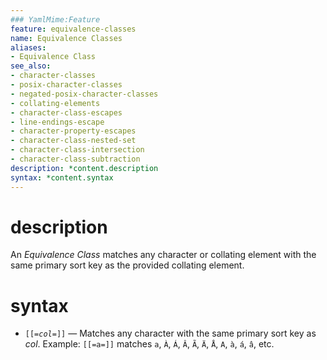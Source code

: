 ```yaml
---
### YamlMime:Feature
feature: equivalence-classes
name: Equivalence Classes
aliases:
- Equivalence Class
see_also:
- character-classes
- posix-character-classes
- negated-posix-character-classes
- collating-elements
- character-class-escapes
- line-endings-escape
- character-property-escapes
- character-class-nested-set
- character-class-intersection
- character-class-subtraction
description: *content.description
syntax: *content.syntax
---
```

# description
An <dfn>Equivalence Class</dfn> matches any character or collating element with the same primary sort key as the provided collating element.

# syntax
- <code>\[\[=<em>col</em>=\]\]</code> &mdash; Matches any character with the same primary sort key as *col*. Example: `[[=a=]]` matches `a`, `À`, `Á`, `Â`, `Ã`, `Ä`, `Å`, `A`, `à`, `á`, `â`, etc.